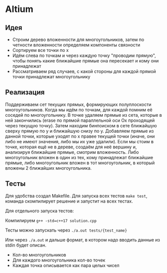 # Altium

## Идея

 - Строим дерево вложенности для многоугольников, затем по четности вложенности определяем компоненты связности
 - Сортируем все точки по x
 - Идём слева по точкам и через каждую точку "проводим прямую", чтобы понять какие ближайшие прямые она пересекает и
     кому они принадлежат
 - Рассматриваем ряд случаев, с какой стороны для каждой прямой точки принадлежат многоугольнику


## Реализация

Поддерживаем сет текущих прямых, формирующих полуплоскости многоугольников. Когда мы идём по точкам, для каждой помним её соседей по многоугольнику. В точке удаляем прямые из сета, которые в ней закончились (erase по прямой параллельной оси Ox проходящей через текущую точку). Затем находим бинпоиском в сете ближайшую сверху прямую по y и ближайшую снизу по y. Добавляем прямые из данной точки, которые уходят по x правее текущей точки (иначе, они либо не имеют значения, либо мы их уже удалили). Если мы стоим в точке, которая ещё не в дереве, создаём для неё вершину и, анализируя ближайшие прямые, смотрим вложенность. Либо многоугольник вложен в один из тех, кому принадлежат ближайшие прямые, либо многоугольник вложен в тот многоугольник, в который вложены 2 ближайших многоугольника.


## Тесты

Для удобства создал Makefile. Для запуска всех тестов `make test`, команда скомпилирует решение и запустит на всех
тестах.

Для отдельного запуска тестов:

Компилируем `g++ -std=c++17 solution.cpp`

Тесты можно запускать через `./a.out tests/{test_name}`

Или через `./a.out` и дальше формат, в котором надо вводить данные из stdin будет описан.

- Кол-во многоугольников
- Для каждого многоугольника кол-во точек
- Каждая точка описывается как пара целых чисел

